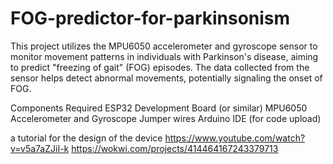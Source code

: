 # FOG-predictor-for-parkinsonism

This project utilizes the MPU6050 accelerometer and gyroscope sensor to monitor movement patterns in individuals with Parkinson's disease, aiming to predict "freezing of gait" (FOG) episodes. The data collected from the sensor helps detect abnormal movements, potentially signaling the onset of FOG.

Components Required
ESP32 Development Board (or similar)
MPU6050 Accelerometer and Gyroscope
Jumper wires
Arduino IDE (for code upload)


a tutorial for the design of the device https://www.youtube.com/watch?v=v5a7aZJiI-k
https://wokwi.com/projects/414464167243379713
